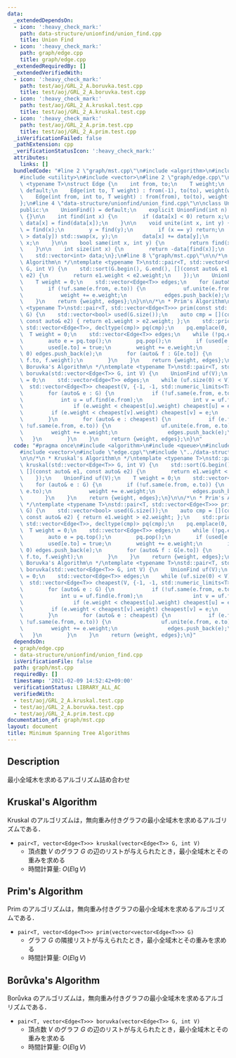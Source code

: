 ```yaml
---
data:
  _extendedDependsOn:
  - icon: ':heavy_check_mark:'
    path: data-structure/unionfind/union_find.cpp
    title: Union Find
  - icon: ':heavy_check_mark:'
    path: graph/edge.cpp
    title: graph/edge.cpp
  _extendedRequiredBy: []
  _extendedVerifiedWith:
  - icon: ':heavy_check_mark:'
    path: test/aoj/GRL_2_A.boruvka.test.cpp
    title: test/aoj/GRL_2_A.boruvka.test.cpp
  - icon: ':heavy_check_mark:'
    path: test/aoj/GRL_2_A.kruskal.test.cpp
    title: test/aoj/GRL_2_A.kruskal.test.cpp
  - icon: ':heavy_check_mark:'
    path: test/aoj/GRL_2_A.prim.test.cpp
    title: test/aoj/GRL_2_A.prim.test.cpp
  _isVerificationFailed: false
  _pathExtension: cpp
  _verificationStatusIcon: ':heavy_check_mark:'
  attributes:
    links: []
  bundledCode: "#line 2 \"graph/mst.cpp\"\n#include <algorithm>\n#include <queue>\n\
    #include <utility>\n#include <vector>\n#line 2 \"graph/edge.cpp\"\n\ntemplate\
    \ <typename T>\nstruct Edge {\n    int from, to;\n    T weight;\n    Edge() =\
    \ default;\n    Edge(int to, T weight) : from(-1), to(to), weight(weight) {}\n\
    \    Edge(int from, int to, T weight) : from(from), to(to), weight(weight) {}\n\
    };\n#line 4 \"data-structure/unionfind/union_find.cpp\"\n\nclass UnionFind {\n\
    public:\n    UnionFind() = default;\n    explicit UnionFind(int n) : data(n, -1)\
    \ {}\n\n    int find(int x) {\n        if (data[x] < 0) return x;\n        return\
    \ data[x] = find(data[x]);\n    }\n\n    void unite(int x, int y) {\n        x\
    \ = find(x);\n        y = find(y);\n        if (x == y) return;\n        if (data[x]\
    \ > data[y]) std::swap(x, y);\n        data[x] += data[y];\n        data[y] =\
    \ x;\n    }\n\n    bool same(int x, int y) {\n        return find(x) == find(y);\n\
    \    }\n\n    int size(int x) {\n        return -data[find(x)];\n    }\n\nprivate:\n\
    \    std::vector<int> data;\n};\n#line 8 \"graph/mst.cpp\"\n\n/*\n * Kruskal's\
    \ Algorithm\n */\ntemplate <typename T>\nstd::pair<T, std::vector<Edge<T>>> kruskal(std::vector<Edge<T>>\
    \ G, int V) {\n    std::sort(G.begin(), G.end(), [](const auto& e1, const auto&\
    \ e2) {\n        return e1.weight < e2.weight;\n    });\n    UnionFind uf(V);\n\
    \    T weight = 0;\n    std::vector<Edge<T>> edges;\n    for (auto& e : G) {\n\
    \        if (!uf.same(e.from, e.to)) {\n            uf.unite(e.from, e.to);\n\
    \            weight += e.weight;\n            edges.push_back(e);\n        }\n\
    \    }\n    return {weight, edges};\n}\n\n/*\n * Prim's Algorithm\n */\ntemplate\
    \ <typename T>\nstd::pair<T, std::vector<Edge<T>>> prim(const std::vector<std::vector<Edge<T>>>&\
    \ G) {\n    std::vector<bool> used(G.size());\n    auto cmp = [](const auto& e1,\
    \ const auto& e2) { return e1.weight > e2.weight; };\n    std::priority_queue<Edge<T>,\
    \ std::vector<Edge<T>>, decltype(cmp)> pq(cmp);\n    pq.emplace(0, 0, 0);\n  \
    \  T weight = 0;\n    std::vector<Edge<T>> edges;\n    while (!pq.empty()) {\n\
    \        auto e = pq.top();\n        pq.pop();\n        if (used[e.to]) continue;\n\
    \        used[e.to] = true;\n        weight += e.weight;\n        if (e.to !=\
    \ 0) edges.push_back(e);\n        for (auto& f : G[e.to]) {\n            pq.emplace(e.to,\
    \ f.to, f.weight);\n        }\n    }\n    return {weight, edges};\n}\n\n/*\n *\
    \ Boruvka's Algorithm\n */\ntemplate <typename T>\nstd::pair<T, std::vector<Edge<T>>>\
    \ boruvka(std::vector<Edge<T>> G, int V) {\n    UnionFind uf(V);\n    T weight\
    \ = 0;\n    std::vector<Edge<T>> edges;\n    while (uf.size(0) < V) {\n      \
    \  std::vector<Edge<T>> cheapest(V, {-1, -1, std::numeric_limits<T>::max()});\n\
    \        for (auto& e : G) {\n            if (!uf.same(e.from, e.to)) {\n    \
    \            int u = uf.find(e.from);\n                int v = uf.find(e.to);\n\
    \                if (e.weight < cheapest[u].weight) cheapest[u] = e;\n       \
    \         if (e.weight < cheapest[v].weight) cheapest[v] = e;\n            }\n\
    \        }\n        for (auto& e : cheapest) {\n            if (e.from != -1 &&\
    \ !uf.same(e.from, e.to)) {\n                uf.unite(e.from, e.to);\n       \
    \         weight += e.weight;\n                edges.push_back(e);\n         \
    \   }\n        }\n    }\n    return {weight, edges};\n}\n"
  code: "#pragma once\n#include <algorithm>\n#include <queue>\n#include <utility>\n\
    #include <vector>\n#include \"edge.cpp\"\n#include \"../data-structure/unionfind/union_find.cpp\"\
    \n\n/*\n * Kruskal's Algorithm\n */\ntemplate <typename T>\nstd::pair<T, std::vector<Edge<T>>>\
    \ kruskal(std::vector<Edge<T>> G, int V) {\n    std::sort(G.begin(), G.end(),\
    \ [](const auto& e1, const auto& e2) {\n        return e1.weight < e2.weight;\n\
    \    });\n    UnionFind uf(V);\n    T weight = 0;\n    std::vector<Edge<T>> edges;\n\
    \    for (auto& e : G) {\n        if (!uf.same(e.from, e.to)) {\n            uf.unite(e.from,\
    \ e.to);\n            weight += e.weight;\n            edges.push_back(e);\n \
    \       }\n    }\n    return {weight, edges};\n}\n\n/*\n * Prim's Algorithm\n\
    \ */\ntemplate <typename T>\nstd::pair<T, std::vector<Edge<T>>> prim(const std::vector<std::vector<Edge<T>>>&\
    \ G) {\n    std::vector<bool> used(G.size());\n    auto cmp = [](const auto& e1,\
    \ const auto& e2) { return e1.weight > e2.weight; };\n    std::priority_queue<Edge<T>,\
    \ std::vector<Edge<T>>, decltype(cmp)> pq(cmp);\n    pq.emplace(0, 0, 0);\n  \
    \  T weight = 0;\n    std::vector<Edge<T>> edges;\n    while (!pq.empty()) {\n\
    \        auto e = pq.top();\n        pq.pop();\n        if (used[e.to]) continue;\n\
    \        used[e.to] = true;\n        weight += e.weight;\n        if (e.to !=\
    \ 0) edges.push_back(e);\n        for (auto& f : G[e.to]) {\n            pq.emplace(e.to,\
    \ f.to, f.weight);\n        }\n    }\n    return {weight, edges};\n}\n\n/*\n *\
    \ Boruvka's Algorithm\n */\ntemplate <typename T>\nstd::pair<T, std::vector<Edge<T>>>\
    \ boruvka(std::vector<Edge<T>> G, int V) {\n    UnionFind uf(V);\n    T weight\
    \ = 0;\n    std::vector<Edge<T>> edges;\n    while (uf.size(0) < V) {\n      \
    \  std::vector<Edge<T>> cheapest(V, {-1, -1, std::numeric_limits<T>::max()});\n\
    \        for (auto& e : G) {\n            if (!uf.same(e.from, e.to)) {\n    \
    \            int u = uf.find(e.from);\n                int v = uf.find(e.to);\n\
    \                if (e.weight < cheapest[u].weight) cheapest[u] = e;\n       \
    \         if (e.weight < cheapest[v].weight) cheapest[v] = e;\n            }\n\
    \        }\n        for (auto& e : cheapest) {\n            if (e.from != -1 &&\
    \ !uf.same(e.from, e.to)) {\n                uf.unite(e.from, e.to);\n       \
    \         weight += e.weight;\n                edges.push_back(e);\n         \
    \   }\n        }\n    }\n    return {weight, edges};\n}"
  dependsOn:
  - graph/edge.cpp
  - data-structure/unionfind/union_find.cpp
  isVerificationFile: false
  path: graph/mst.cpp
  requiredBy: []
  timestamp: '2021-02-09 14:52:42+09:00'
  verificationStatus: LIBRARY_ALL_AC
  verifiedWith:
  - test/aoj/GRL_2_A.kruskal.test.cpp
  - test/aoj/GRL_2_A.boruvka.test.cpp
  - test/aoj/GRL_2_A.prim.test.cpp
documentation_of: graph/mst.cpp
layout: document
title: Minimum Spanning Tree Algorithms
---
```


## Description

最小全域木を求めるアルゴリズム詰め合わせ

## Kruskal's Algorithm

Kruskal のアルゴリズムは，無向重み付きグラフの最小全域木を求めるアルゴリズムである．

- `pair<T, vector<Edge<T>>> kruskal(vector<Edge<T>> G, int V)`
    - 頂点数 $V$ のグラフ $G$ の辺のリストが与えられたとき，最小全域木とその重みを求める
    - 時間計算量: $O(E\lg V)$

## Prim's Algorithm

Prim のアルゴリズムは，無向重み付きグラフの最小全域木を求めるアルゴリズムである．

- `pair<T, vector<Edge<T>>> prim(vector<vector<Edge<T>>> G)`
    - グラフ $G$ の隣接リストが与えられたとき，最小全域木とその重みを求める
    - 時間計算量: $O(E\lg V)$

## Borůvka's Algorithm

Borůvka のアルゴリズムは，無向重み付きグラフの最小全域木を求めるアルゴリズムである．

- `pair<T, vector<Edge<T>>> boruvka(vector<Edge<T>> G, int V)`
    - 頂点数 $V$ のグラフ $G$ の辺のリストが与えられたとき，最小全域木とその重みを求める
    - 時間計算量: $O(E\lg V)$
